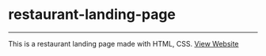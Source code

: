 # restaurant-landing-page
---
This is a restaurant landing page made with HTML, CSS.
[View Website](https://ramankarki.github.io/restaurant-landing-page/)
